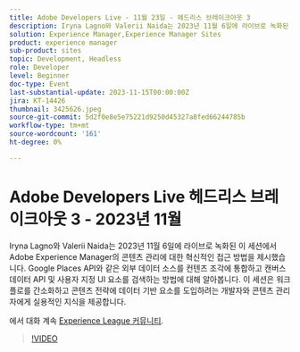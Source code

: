 ```yaml
---
title: Adobe Developers Live - 11월 23일 - 헤드리스 브레이크아웃 3
description: Iryna Lagno와 Valerii Naida는 2023년 11월 6일에 라이브로 녹화된 이 세션에서 Adobe Experience Manager의 콘텐츠 관리에 대한 혁신적인 접근 방법을 제시했습니다. Google Places API와 같은 외부 데이터 소스를 컨텐츠 조각에 통합하고 캔버스 데이터 API 및 사용자 지정 UI 요소를 검색하는 방법에 대해 알아봅니다. 이 세션은 워크플로를 간소화하고 콘텐츠 전략에 데이터 기반 요소를 도입하려는 개발자와 콘텐츠 관리자에게 실용적인 지식을 제공합니다.
solution: Experience Manager,Experience Manager Sites
product: experience manager
sub-product: sites
topic: Development, Headless
role: Developer
level: Beginner
doc-type: Event
last-substantial-update: 2023-11-15T00:00:00Z
jira: KT-14426
thumbnail: 3425626.jpeg
source-git-commit: 5d2f0e8e5e75221d9250d45327a8fed66244785b
workflow-type: tm+mt
source-wordcount: '161'
ht-degree: 0%

---
```



# Adobe Developers Live 헤드리스 브레이크아웃 3 - 2023년 11월

Iryna Lagno와 Valerii Naida는 2023년 11월 6일에 라이브로 녹화된 이 세션에서 Adobe Experience Manager의 콘텐츠 관리에 대한 혁신적인 접근 방법을 제시했습니다. Google Places API와 같은 외부 데이터 소스를 컨텐츠 조각에 통합하고 캔버스 데이터 API 및 사용자 지정 UI 요소를 검색하는 방법에 대해 알아봅니다. 이 세션은 워크플로를 간소화하고 콘텐츠 전략에 데이터 기반 요소를 도입하려는 개발자와 콘텐츠 관리자에게 실용적인 지식을 제공합니다.

에서 대화 계속 [Experience League 커뮤니티](https://adobe.ly/48Rl57B).

>[!VIDEO](https://video.tv.adobe.com/v/3425626/?learn=on)